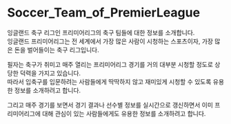 # Soccer_Team_of_PremierLeague
잉글랜드 축구 리그인 프리미어리그의 축구 팀들에 대한 정보를 소개합니다.<br>
잉글랜드 프리미어리그는 전 세계에서 가장 많은 사람이 시청하는 스포츠이자, 가장 많은 돈을 벌어들이는 축구 리그입니다.

필자는 축구가 취미고 매주 열리는 프리미어리그 경기를 거의 대부분 시청할 정도로 상당한 덕력을 가지고 있습니다.<br>
따라서 입축구를 입문하려는 사람들에게 딱딱하지 않고 재미있게 시청할 수 있도록 유용한 정보를 소개하려고 합니다.

그리고 매주 경기를 보면서 경기 결과나 선수별 정보를 실시간으로 갱신하면서 이미 프리미어리그에 대해 관심이 있는 사람들에게도 유용한 정보를 소개하려고 합니다.
